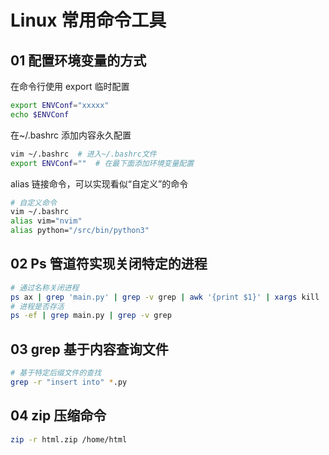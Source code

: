 # Linux 常用命令工具

## 01 配置环境变量的方式

在命令行使用 export 临时配置

```bash
export ENVConf="xxxxx"
echo $ENVConf
```

在~/.bashrc 添加内容永久配置

```bash
vim ~/.bashrc  # 进入~/.bashrc文件
export ENVConf=""  # 在最下面添加环境变量配置
```

alias 链接命令，可以实现看似“自定义”的命令

```bash
# 自定义命令
vim ~/.bashrc
alias vim="nvim"
alias python="/src/bin/python3"
```

## 02 Ps 管道符实现关闭特定的进程

```bash
# 通过名称关闭进程
ps ax | grep 'main.py' | grep -v grep | awk '{print $1}' | xargs kill
# 进程是否存活
ps -ef | grep main.py | grep -v grep
```

## 03 grep 基于内容查询文件

```bash
# 基于特定后缀文件的查找
grep -r "insert into" *.py
```

## 04 zip 压缩命令

```bash
zip -r html.zip /home/html
```
